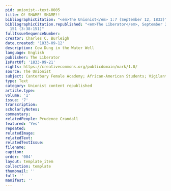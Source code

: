 ```yaml
---
pid: unionist--text-0005
title: O! SHAME! SHAME!!
bibliographicCitation: "<em>The Unionist</em> 1:7 (September 12, 1833)"
bibliographicCitation.republished: "<em>The Liberator</em>, September 21, 1833, p.
  151 (3:38:151)"
fullIssueSequenceNumber: 
creator: Charles C. Burleigh
date.created: '1833-09-12'
description: Cow Dung in the Water Well
language: English
publisher: The Liberator
IsPartOf: '1833-09-21'
rights: https://creativecommons.org/publicdomain/mark/1.0/
source: The Unionist
subject: Canterbury Female Academy; African-American Students; Vigilante VIolence
type: Text
category: Unionist content republished
article.type: 
volume: '1'
issue: '7'
transcription: 
scholarlyNotes: 
commentary: 
relatedPeople: Prudence Crandall
featured: 'Yes'
repeated: 
relatedImage: 
relatedText: 
relatedTextIssue: 
filename: 
caption: 
order: '004'
layout: template_item
collection: template
thumbnail: ''
full: ''
manifest: ''
---
```

